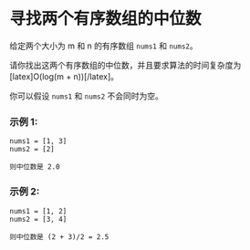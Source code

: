 <script type="text/javascript" src="http://cdn.mathjax.org/mathjax/latest/MathJax.js?config=default"></script>

# 寻找两个有序数组的中位数

给定两个大小为 m 和 n 的有序数组 `nums1` 和 `nums2`。

请你找出这两个有序数组的中位数，并且要求算法的时间复杂度为 [latex]O(log(m + n))[/latex]。

你可以假设 `nums1` 和 `nums2` 不会同时为空。

### 示例 1:
```
nums1 = [1, 3]
nums2 = [2]

则中位数是 2.0
```

### 示例 2:
```
nums1 = [1, 2]
nums2 = [3, 4]

则中位数是 (2 + 3)/2 = 2.5
```
